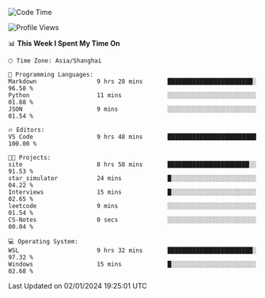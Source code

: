 <!--START_SECTION:waka-->
![Code Time](http://img.shields.io/badge/Code%20Time-1%2C445%20hrs%2039%20mins-blue)

![Profile Views](http://img.shields.io/badge/Profile%20Views-0-blue)

📊 **This Week I Spent My Time On** 

```text
🕑︎ Time Zone: Asia/Shanghai

💬 Programming Languages: 
Markdown                 9 hrs 28 mins       ████████████████████████░   96.58 % 
Python                   11 mins             ░░░░░░░░░░░░░░░░░░░░░░░░░   01.88 % 
JSON                     9 mins              ░░░░░░░░░░░░░░░░░░░░░░░░░   01.54 % 

🔥 Editors: 
VS Code                  9 hrs 48 mins       █████████████████████████   100.00 % 

🐱‍💻 Projects: 
site                     8 hrs 58 mins       ███████████████████████░░   91.53 % 
star_simulator           24 mins             █░░░░░░░░░░░░░░░░░░░░░░░░   04.22 % 
Interviews               15 mins             █░░░░░░░░░░░░░░░░░░░░░░░░   02.65 % 
leetcode                 9 mins              ░░░░░░░░░░░░░░░░░░░░░░░░░   01.54 % 
CS-Notes                 0 secs              ░░░░░░░░░░░░░░░░░░░░░░░░░   00.04 % 

💻 Operating System: 
WSL                      9 hrs 32 mins       ████████████████████████░   97.32 % 
Windows                  15 mins             █░░░░░░░░░░░░░░░░░░░░░░░░   02.68 % 
```


 Last Updated on 02/01/2024 19:25:01 UTC
<!--END_SECTION:waka-->